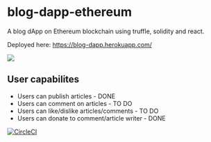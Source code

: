 # blog-dapp-ethereum
A blog dApp on Ethereum blockchain using truffle, solidity and react.

Deployed here: https://blog-dapp.herokuapp.com/  

![](https://i.ibb.co/HPjL42y/greatest-blog.png)

## User capabilites
* Users can publish articles - DONE
* Users can comment on articles - TO DO
* Users can like/dislike articles/comments - TO DO
* Users can donate to comment/article writer - DONE

[![CircleCI](https://circleci.com/gh/YessineAmor/blog-dapp-ethereum/tree/master.svg?style=shield)](https://circleci.com/gh/YessineAmor/blog-dapp-ethereum/tree/master)
